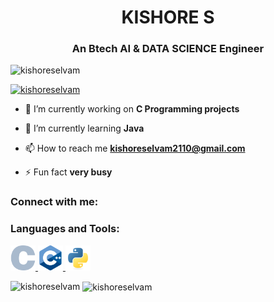 <h1 align="center"> KISHORE S </h1>
<h3 align="center">An Btech AI & DATA SCIENCE Engineer</h3>

<p align="left"> <img src="https://komarev.com/ghpvc/?username=kishoreselvam&label=Profile%20views&color=0e75b6&style=flat" alt="kishoreselvam" /> </p>

<p align="left"> <a href="https://github.com/ryo-ma/github-profile-trophy"><img src="https://github-profile-trophy.vercel.app/?username=kishoreselvam" alt="kishoreselvam" /></a> </p>

- 🔭 I’m currently working on **C Programming projects**

- 🌱 I’m currently learning **Java**

- 📫 How to reach me **kishoreselvam2110@gmail.com**

- ⚡ Fun fact **very busy**

<h3 align="left">Connect with me:</h3>
<p align="left">
</p>

<h3 align="left">Languages and Tools:</h3>
<p align="left"> <a href="https://www.cprogramming.com/" target="_blank" rel="noreferrer"> <img src="https://raw.githubusercontent.com/devicons/devicon/master/icons/c/c-original.svg" alt="c" width="40" height="40"/> </a> <a href="https://www.w3schools.com/cpp/" target="_blank" rel="noreferrer"> <img src="https://raw.githubusercontent.com/devicons/devicon/master/icons/cplusplus/cplusplus-original.svg" alt="cplusplus" width="40" height="40"/> </a> <a href="https://www.python.org" target="_blank" rel="noreferrer"> <img src="https://raw.githubusercontent.com/devicons/devicon/master/icons/python/python-original.svg" alt="python" width="40" height="40"/> </a> </p>

<p><img align="left" src="https://github-readme-stats.vercel.app/api/top-langs?username=kishoreselvam&show_icons=true&locale=en&layout=compact" alt="kishoreselvam" /></p>

<p>&nbsp;<img align="center" src="https://github-readme-stats.vercel.app/api?username=kishoreselvam&show_icons=true&locale=en" alt="kishoreselvam" /></p>
